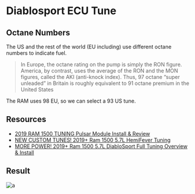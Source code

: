 # Diablosport ECU Tune

## Octane Numbers

The US and the rest of the world (EU including) use different octane numbers to indicate fuel.

> In Europe, the octane rating on the pump is simply the RON figure. America, by contrast, uses the average of the RON and the MON figures, called the AKI (anti-knock index). Thus, 97 octane “super unleaded” in Britain is roughly equivalent to 91 octane premium in the United States

The RAM uses 98 EU, so we can select a 93 US tune.

## Resources

* [2019 RAM 1500 TUNING Pulsar Module Install & Review](https://www.youtube.com/watch?v=AJNrd4lhHRc)
* [NEW CUSTOM TUNES! 2019+ Ram 1500 5.7L HemiFever Tuning](https://www.youtube.com/watch?v=9cjvrlYZUO8)
* [MORE POWER! 2019+ Ram 1500 5.7L DiabloSport Full Tuning Overview & Install](https://www.youtube.com/watch?v=kHRj_W3nVY8)

## Result

![a](https://github.com/CumpsD/second-brain/raw/main/assets/ram/tune/1.jpg "a")
